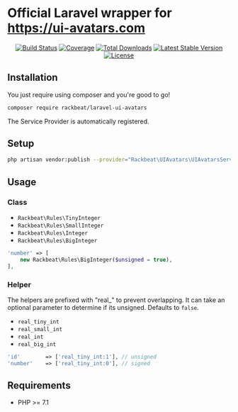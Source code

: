 # Official Laravel wrapper for https://ui-avatars.com


<p align="center"> 
<a href="https://travis-ci.org/Rackbeat/laravel-ui-avatars"><img src="https://img.shields.io/travis/Rackbeat/laravel-ui-avatars.svg?style=flat-square" alt="Build Status"></a>
<a href="https://coveralls.io/github/Rackbeat/laravel-ui-avatars"><img src="https://img.shields.io/coveralls/Rackbeat/laravel-ui-avatars.svg?style=flat-square" alt="Coverage"></a>
<a href="https://packagist.org/packages/rackbeat/laravel-ui-avatars"><img src="https://img.shields.io/packagist/dt/rackbeat/laravel-ui-avatars.svg?style=flat-square" alt="Total Downloads"></a>
<a href="https://packagist.org/packages/rackbeat/laravel-ui-avatars"><img src="https://img.shields.io/packagist/v/rackbeat/laravel-ui-avatars.svg?style=flat-square" alt="Latest Stable Version"></a>
<a href="https://packagist.org/packages/rackbeat/laravel-ui-avatars"><img src="https://img.shields.io/packagist/l/rackbeat/laravel-ui-avatars.svg?style=flat-square" alt="License"></a>
</p>

## Installation

You just require using composer and you're good to go!

```bash
composer require rackbeat/laravel-ui-avatars
```

The Service Provider is automatically registered.

## Setup

```bash
php artisan vendor:publish --provider="Rackbeat\UIAvatars\UIAvatarsServiceProvider"
```

## Usage

### Class

* `Rackbeat\Rules\TinyInteger`
* `Rackbeat\Rules\SmallInteger`
* `Rackbeat\Rules\Integer`
* `Rackbeat\Rules\BigInteger`

```php
'number' => [
    new Rackbeat\Rules\BigInteger($unsigned = true),
],
```

### Helper

The helpers are prefixed with "real_" to prevent overlapping. 
It can take an optional parameter to determine if its unsigned. Defaults to `false`.

* `real_tiny_int`
* `real_small_int`
* `real_int`
* `real_big_int`

```php
'id'        => ['real_tiny_int:1'], // unsigned
'number'    => ['real_tiny_int:0'], // signed
```

## Requirements
* PHP >= 7.1
